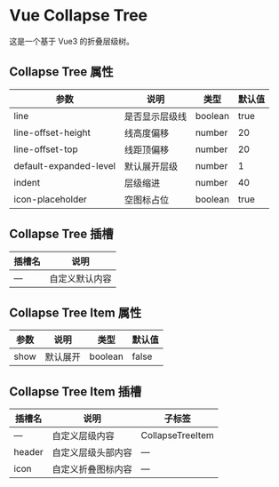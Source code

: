 # Vue Collapse Tree

这是一个基于 Vue3 的折叠层级树。

## Collapse Tree 属性

| 参数                     | 说明      | 类型     | 默认值  |
|------------------------|---------|--------|------|
| line                   | 是否显示层级线 | boolean | true |
| line-offset-height     | 线高度偏移   | number | 20   |
| line-offset-top        | 线距顶偏移   | number | 20   |
| default-expanded-level | 默认展开层级  | number | 1    |
| indent                 | 层级缩进    | number | 40   |
| icon-placeholder       | 空图标占位   | boolean | true |

## Collapse Tree 插槽

| 插槽名    | 说明                          |
|--------|-----------------------------|
| —      | 自定义默认内容   |

## Collapse Tree Item 属性

| 参数   | 说明   | 类型      | 默认值   |
|------|------|---------|-------|
| show | 默认展开 | boolean | false |

## Collapse Tree Item 插槽

| 插槽名   | 说明          | 	子标签             |
|--------|-------------|------------------|
| —      | 自定义层级内容     | CollapseTreeItem |
| header | 自定义层级头部内容   | —                |
| icon   | 自定义折叠图标内容   | —                |
